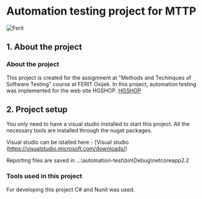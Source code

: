 # Automation testing project for MTTP
![Ferit](https://github.com/mariodz95/automation-testing/tree/testing/assets/ferit.png)


## 1. About the project

### About the project


This project is created for the assignment at "Methods and Techinques of Software Testing" course at FERIT Osijek. 
In this project, automation testing was implemented for the web site HGSHOP. [HGSHOP](https://www.hgshop.hr/)


## 2. Project setup

You only need to have a visual studio installed to start this project. 
All the necessary tools are installed through the nuget packages.

Visual studio can be istalled here - [Visual studio (https://visualstudio.microsoft.com/downloads/)

Reporting files are saved in ...\automation-test\bin\Debug\netcoreapp2.2


### Tools used in this project
For developing this project C# and Nunit was used.
